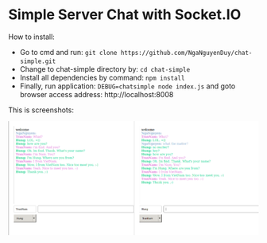 Simple Server Chat with Socket.IO
===

How to install:
- Go to cmd and run: `git clone https://github.com/NgaNguyenDuy/chat-simple.git`
- Change to chat-simple directory by: `cd chat-simple`
- Install all dependencies by command: `npm install`
- Finally, run application: `DEBUG=chatsimple node index.js` and goto browser access address: http://localhost:8008

This is screenshots:

![demo](https://github.com/NgaNguyenDuy/chat-simple/blob/master/screenshot.png)
